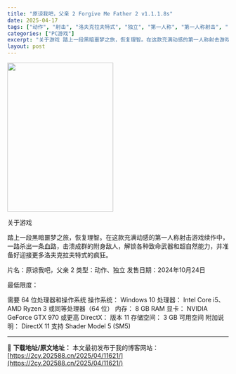 ```yaml
---
title: "原谅我吧，父亲 2 Forgive Me Father 2 v1.1.1.8s"
date: 2025-04-17
tags: ["动作", "射击", "洛夫克拉夫特式", "独立", "第一人称", "第一人称射击", "自然", "黑暗"]
categories: ["PC游戏"]
excerpt: "关于游戏 踏上一段黑暗噩梦之旅，恢复理智。在这款充满动感的第一人称射击游戏续作中，一路杀出一条血路，击溃成群的附身敌人，解锁各种致命武器和超自然能力，并准备好迎接更多洛夫克拉夫特式的疯狂。 片名：原谅我吧，父亲 2 类型：动作、独立 发售日期：2024年10月24日 最低限度： 需要 64 位处理器&hellip;"
layout: post
---
```


<img class="aligncenter size-full wp-image-11622" src="https://2cy.202588.cn/wp-content/uploads/2025/04/2025041705584617.jpg" alt="" width="241" height="339" />

关于游戏

踏上一段黑暗噩梦之旅，恢复理智。在这款充满动感的第一人称射击游戏续作中，一路杀出一条血路，击溃成群的附身敌人，解锁各种致命武器和超自然能力，并准备好迎接更多洛夫克拉夫特式的疯狂。

片名：原谅我吧，父亲 2
类型：动作、独立
发售日期：2024年10月24日

最低限度：

需要 64 位处理器和操作系统
操作系统： Windows 10
处理器： Intel Core i5、AMD Ryzen 3 或同等处理器（64 位）
内存： 8 GB RAM
显卡： NVIDIA GeForce GTX 970 或更高
DirectX： 版本 11
存储空间： 3 GB 可用空间
附加说明： DirectX 11 支持 Shader Model 5 (SM5)

---
📖 **下载地址/原文地址：** 本文最初发布于我的博客网站：[https://2cy.202588.cn/2025/04/11621/](https://2cy.202588.cn/2025/04/11621/)
